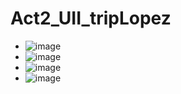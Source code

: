 # Act2_UII_tripLopez

- ![image](https://github.com/user-attachments/assets/83e7d759-6278-4fec-9bd8-bb54c834ffa6)
- ![image](https://github.com/user-attachments/assets/d127a3ca-240f-49a8-86b1-517f9b9936e2)
- ![image](https://github.com/user-attachments/assets/5ced63d9-2ceb-4762-8239-947a04c8c0da)
- ![image](https://github.com/user-attachments/assets/28079966-7154-4861-9dc0-3046149ca82d)




